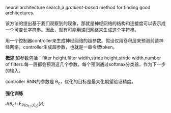 neural architecture search,a _gradient-based_ method for finding good architectures.

该方法的提出基于我们观察到的现象，那就是神经网络的结构和连接度可以表示成一个可变长字符串。因此，就有可能用递归网络来生成这个字符串。

用一个控制器controller来生成神经网络的超参数。假设仅用卷积层来预测前馈神经网络，controller生成超参数，也就是一串令牌token。

**概述**
超参数包括：filter height,filter width,stride height,stride width,number of filters.每一层都会预测这几个参数。每个预测通过softmax分类器，作为下一步的输入。

controller RNN的参数是 θ<sub>c</sub>，优化的目标是最大化期望验证精度。


**强化训练**

_J_(_θ_<sub>c</sub>)=E<sub>P(α<sub>1:T</sub>;θ<sub>c</sub>)</sub>[_R_]
